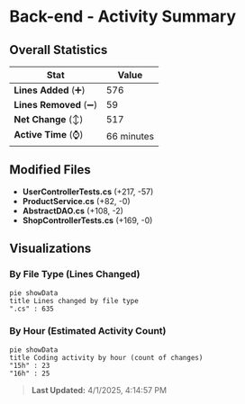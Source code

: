 # Back-end - Activity Summary 

## Overall Statistics

| Stat                   | Value                                                             |
| ---------------------- | ----------------------------------------------------------------- |
| **Lines Added** (➕)   | 576                                          |
| **Lines Removed** (➖) | 59                                        |
| **Net Change** (↕)    | 517                |
| **Active Time** (⌚)   | 66 minutes |


## Modified Files
- **UserControllerTests.cs** (+217, -57)
- **ProductService.cs** (+82, -0)
- **AbstractDAO.cs** (+108, -2)
- **ShopControllerTests.cs** (+169, -0)

## Visualizations

### By File Type (Lines Changed)

```mermaid
pie showData
title Lines changed by file type
".cs" : 635
```

### By Hour (Estimated Activity Count)

```mermaid
pie showData
title Coding activity by hour (count of changes)
"15h" : 23
"16h" : 25
```


> **Last Updated:** 4/1/2025, 4:14:57 PM